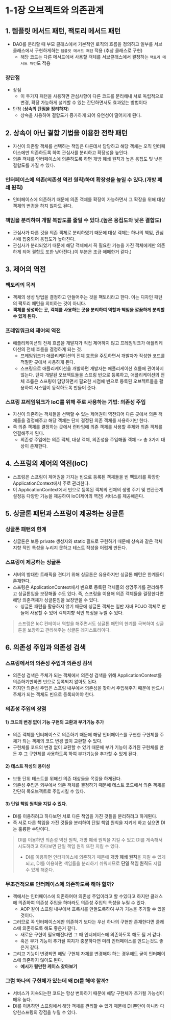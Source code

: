 # 1-1장 오브젝트와 의존관계

## 1. 템플릿 메서드 패턴, 팩토리 메서드 패턴
- DAO를 분리할 때 부모 클래스에서 기본적인 로직의 흐름을 정의하고 일부를 서브 클래스에서 구현하게하는 `템플릿 메서드 패턴` 적용 (추상 클래스로 구현)
    - 해당 코드는 다른 메서드에서 사용할 객체를 서브클래스에서 결정하는 `팩토리 메서드 패턴`도 적용

### 장단점
- 장점
    - 이 두가지 패턴을 사용하면 관심사항이 다른 코드를 분리해내 서로 독립적으로 변경, 확장 가능하게 설계할 수 있는 간단하면서도 효과있는 방법이다
- 단점 (**상속의 단점을 정리하자**)
    - 상속을 사용하여 결합도가 증가하게 되어 유연성이 떨어지게 된다.

## 2. 상속이 아닌 결합 기법을 이용한 전략 패턴
- 자신이 의존할 객체를 선택하는 책임은 다른데서 담당하고 해당 객체는 오직 인터페이스에만 의존하도록 하여 관심사를 분리하고 확장성을 높인다.
- 의존 객체를 인터페이스에 의존하도록 하면 개방 폐쇄 원칙과 높은 응집도 및 낮은 결합도를 가질 수 있다.

### 인터페이스에 의존(의존성 역전 원칙)하여 확장성을 높일 수 있다.(개방 폐쇄 원칙)
- 인터페이스에 의존하기 때문에 의존 객체를 확장이 가능하면서 그 확장을 위해 대상 객체의 변경을 하지 않아도 된다.

### 책임을 분리하여 개발 복잡도를 줄일 수 있다.(높은 응집도와 낮은 결합도)
- 관심사가 다른 것을 의존 객체로 분리하였기 때문에 대상 객체는 하나의 책임, 관심사에 집중되어 응집도가 높아진다.
- 관심사가 분리되었기 때문에 해당 객체에서 꼭 필요한 기능을 가진 객체에게만 의존하게 되어 결합도 또한 낮아진다.(이 부분은 조금 애매한거 같다.)

## 3. 제어의 역전
### 팩토리의 목적
- 객체의 생성 방법을 결정하고 만들어주는 것을 팩토리라고 한다. 이는 디자인 패턴의 팩토리 패턴을 의미하는 것이 아니다.
- **객체를 생성하는 곳, 객체를 사용하는 곳을 분리하여 역할과 책임을 깔끔하게 분리할 수 있게 된다.**

### 프레임워크의 제어의 역전
- 애플리케이션의 전체 흐름을 개발자가 직접 제어하지 않고 프레임워크가 애플리케이션의 전체 흐름을 결정하게 되는 것.
    - 프레임워크가 애플리케이션의 전체 흐름을 주도하면서 개발자가 작성한 코드를 적절한 곳에서 사용하게 된다.
    - 스프링으로 애플리케이션을 개발하면 개발자는 애플리케이션 흐름에 관여하지 않는다. 단지 개발된 오브젝트들을 스프링 빈으로 등록하고, 애플리케이션의 전체 흐름은 스프링이 담당하면서 필요한 시점에 빈으로 등록된 오브젝트들을 활용하여 시스템이 동작하도록 만들어 준다. 
    
### 스프링 프레임워크가 IoC를 위해 주로 사용하는 기법: 의존성 주입
- 자신이 의존하는 객체들을 선택할 수 있는 제어권이 역전되어 다른 곳에서 의존 객체들을 결정해주고 해당 객체는 단지 결정된 의존 객체를 사용하기만 한다.
- 즉 의존 객체를 결정하는 곳에서 런타임에 의존 객체를 사용할 주체와 의존 객체를 연결해주게 된다.
    - 의존성 주입에는 의존 객체, 대상 객체, 의존성을 주입해줄 객체 -> 총 3가지 대상이 존재한다.

## 4. 스프링의 제어의 역전(IoC)
- 스프링은 스프링이 제어권을 가지는 빈으로 등록된 객체들을 빈 팩토리를 확장한 ApplicationContext에서 주로 관리한다.
- 이 ApplicationContext에서 빈으로 등록된 객체의 전체의 생명 주기 및 연관관계 설정등 다양한 기능을 제공하여 IoC(제어의 역전) 서비스를 제공해준다.

## 5. 싱글톤 패턴과 스프링이 제공하는 싱글톤
### 싱글톤 패턴의 한계
- 싱글톤은 보통 private 생성자와 static 필드로 구현하기 때문에 상속과 같은 객체지향 적인 특성을 누리지 못하고 테스트 작성을 어렵게 만든다.

### 스프링이 제공하는 싱글톤
- 서버의 방대한 트래픽을 견디기 위해 싱글톤은 유용하지만 싱글톤 패턴은 한계들이 존재한다.
- 스프링은 ApplicationContext에서 빈으로 등록된 객체들의 생명주기를 관리해주고 싱글톤임을 보장해줄 수도 있다. 즉, 스프링을 이용해 의존 객체들을 결정한다면 해당 의존객체가 싱글톤임을 보장받을 수 있다. 
    - 싱글톤 패턴을 활용하지 않기 때문에 싱글톤 객체는 일반 자바 POJO 객체로 만들어 사용할 수 있어 객체지향 적인 특징을 누릴 수 있다.

> 스프링은 IoC 컨테이너 역할을 해주면서도 싱글톤 패턴의 한계를 극복하여 싱글톤을 보장하고 관리해주는 싱글톤 레지스트리이다.

## 6. 의존성 주입과 의존성 검색
### 스프링에서의 의존성 주입과 의존성 검색
- 의존성 검색은 주체가 되는 객체에서 의존성 검색을 위해 ApplicationContext를 의존하기만하면 빈으로 등록되지 않아도 된다.
- 하지만 의존성 주입은 스프링 내부에서 의존성을 찾아서 주입해주기 때문에 반드시 주체가 되는 객체도 빈으로 등록되어야 한다.

### 의존성 주입의 장점
#### 1) 코드의 변경 없이 기능 구현의 교환과 부가기능 추가
- 의존 객체를 인터페이스로 의존하기 때문에 해당 인터페이스를 구현한 구현체를 주체가 되는 객체의 코드 변경 없이 교환할 수 있다.
- 구현체를 코드의 변경 없이 교환할 수 있기 때문에 부가 기능이 추가된 구현체를 만든 후 그 구현체를 사용하도록 하여 부가기능을 추가할 수 있게 된다.

#### 2) 테스트 작성의 용이성
- 보통 단위 테스트를 위해선 의존 대상들을 목킹을 하게된다.
- 의존성 주입은 외부에서 의존 객체를 결정하기 때문에 테스트 코드에서 의존 객체를 간단히 목오브젝트로 주입시킬 수 있다.

#### 3) 단일 책임 원칙을 지킬 수 있다.
- DI를 이용하려고 하다보면 서로 다른 책임을 가진 것들을 분리하려고 하게된다.
- 즉 서로 다른 책임을 가진 것들을 분리하여 단일 책임 원칙을 지키게 하고 싶으면 DI는 훌륭한 수단이다.

> DI를 이용하면 의존성 역전 원칙, 개방 폐쇄 원칙을 지킬 수 있고 DI를 게속해서 시도하려고 하다보면 단일 책임 원칙 또한 지킬 수 있다.
> - DI를 이용하면 인터페이스에 의존하기 때문에 **개방 폐쇄 원칙**을 지킬 수 있게 되고, DI를 이용하면 책임들을 분리하기 쉬워지므로 **단일 책임 원칙**도 지킬 수 있게 해준다.

### 무조건적으로 인터페이스에 의존하도록 해야 할까?
- 책에서는 인터페이스에 의존하여야 의존성 주입이라고 할 수있다고 하지만 클래스에 의존하여 의존성 주입을 하더라도 의존성 주입의 특성을 누릴 수 있다.
    - AOP 같이 스프링 내부에서 프록시를 만들도록하여 부가 기능을 추가할 수 있을 것이다.
- 그러므로 꼭 인터페이스에만 의존하기 보다는 우선 하나의 구현만 존재한다면 클래스에 의존하도록 해도 좋은거 같다.
    - 새로운 구현이 필요해진다면 그 때 인터페이스에 의존하도록 해도 될 거 같다.
    - 혹은 부가 기능이 추가될 여지가 충분하다면 미리 인터페이스를 만드는것도 좋은거 같다.
- 그리고 기능이 변경되면 해당 구현체 자체를 변경해야 하는 경우에도 굳이 인터페이스에 의존하지 않아도 된다.
     - **예시가 될만한 케이스 찾아보기**

### 그럼 하나의 구현체가 있는데 왜 DI를 해야 할까?
- 서비스가 지속되는한 코드는 항상 변화하기 때문에 해당 구현체가 추가될 가능성이 매우 높다.
- DI를 이용하면 스프링에서 해당 객체를 관리할 수 있기 때문에 DI 뿐만이 아니라 다양한스프링의 장점을 누릴 수 있다.
